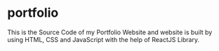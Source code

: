 # portfolio
This is the Source Code of my Portfolio Website and website is built by using HTML, CSS and JavaScript with the help of ReactJS Library.
